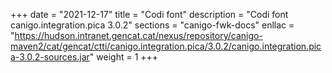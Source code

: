 +++
date        = "2021-12-17"
title       = "Codi font"
description = "Codi font canigo.integration.pica 3.0.2"
sections    = "canigo-fwk-docs"
enllac		= "https://hudson.intranet.gencat.cat/nexus/repository/canigo-maven2/cat/gencat/ctti/canigo.integration.pica/3.0.2/canigo.integration.pica-3.0.2-sources.jar"
weight		= 1
+++
